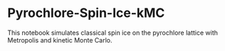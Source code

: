 # Pyrochlore-Spin-Ice-kMC
This notebook simulates classical spin ice on the pyrochlore lattice 
with Metropolis and kinetic Monte Carlo.
